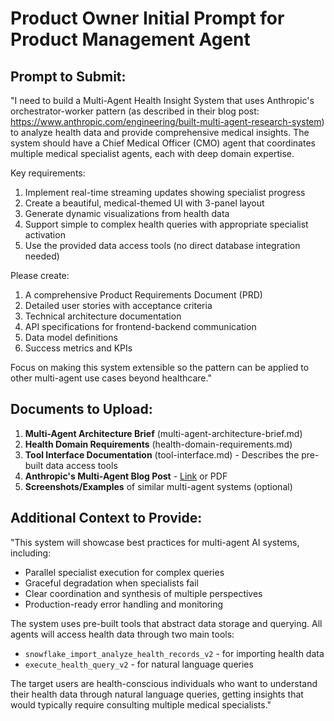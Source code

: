 # Product Owner Initial Prompt for Product Management Agent

## Prompt to Submit:

"I need to build a Multi-Agent Health Insight System that uses Anthropic's orchestrator-worker pattern (as described in their blog post: https://www.anthropic.com/engineering/built-multi-agent-research-system) to analyze health data and provide comprehensive medical insights. The system should have a Chief Medical Officer (CMO) agent that coordinates multiple medical specialist agents, each with deep domain expertise.

Key requirements:
1. Implement real-time streaming updates showing specialist progress
2. Create a beautiful, medical-themed UI with 3-panel layout
3. Generate dynamic visualizations from health data
4. Support simple to complex health queries with appropriate specialist activation
5. Use the provided data access tools (no direct database integration needed)

Please create:
1. A comprehensive Product Requirements Document (PRD)
2. Detailed user stories with acceptance criteria
3. Technical architecture documentation
4. API specifications for frontend-backend communication
5. Data model definitions
6. Success metrics and KPIs

Focus on making this system extensible so the pattern can be applied to other multi-agent use cases beyond healthcare."

## Documents to Upload:

1. **Multi-Agent Architecture Brief** (multi-agent-architecture-brief.md)
2. **Health Domain Requirements** (health-domain-requirements.md)
3. **Tool Interface Documentation** (tool-interface.md) - Describes the pre-built data access tools
4. **Anthropic's Multi-Agent Blog Post** - [Link](https://www.anthropic.com/engineering/built-multi-agent-research-system) or PDF
5. **Screenshots/Examples** of similar multi-agent systems (optional)

## Additional Context to Provide:

"This system will showcase best practices for multi-agent AI systems, including:
- Parallel specialist execution for complex queries
- Graceful degradation when specialists fail
- Clear coordination and synthesis of multiple perspectives
- Production-ready error handling and monitoring

The system uses pre-built tools that abstract data storage and querying. All agents will access health data through two main tools:
- `snowflake_import_analyze_health_records_v2` - for importing health data
- `execute_health_query_v2` - for natural language queries

The target users are health-conscious individuals who want to understand their health data through natural language queries, getting insights that would typically require consulting multiple medical specialists."